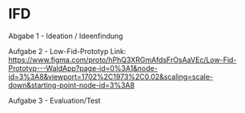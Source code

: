 # IFD

Abgabe 1 - Ideation / Ideenfindung

Aufgabe 2 - Low-Fid-Prototyp Link: https://www.figma.com/proto/hPhQ3XRGmAfdsFrOsAaVEc/Low-Fid-Prototyp---WaldApp?page-id=0%3A1&node-id=3%3A8&viewport=1702%2C1973%2C0.02&scaling=scale-down&starting-point-node-id=3%3A8

Aufgabe 3 - Evaluation/Test
